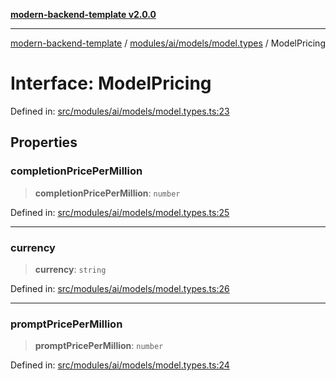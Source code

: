 [**modern-backend-template v2.0.0**](../../../../../README.md)

***

[modern-backend-template](../../../../../modules.md) / [modules/ai/models/model.types](../README.md) / ModelPricing

# Interface: ModelPricing

Defined in: [src/modules/ai/models/model.types.ts:23](https://github.com/maemreyo/saas-4cus-nodejs/blob/1a77de11cd6eaefe66c31c7f5de281673fc25ce5/src/modules/ai/models/model.types.ts#L23)

## Properties

### completionPricePerMillion

> **completionPricePerMillion**: `number`

Defined in: [src/modules/ai/models/model.types.ts:25](https://github.com/maemreyo/saas-4cus-nodejs/blob/1a77de11cd6eaefe66c31c7f5de281673fc25ce5/src/modules/ai/models/model.types.ts#L25)

***

### currency

> **currency**: `string`

Defined in: [src/modules/ai/models/model.types.ts:26](https://github.com/maemreyo/saas-4cus-nodejs/blob/1a77de11cd6eaefe66c31c7f5de281673fc25ce5/src/modules/ai/models/model.types.ts#L26)

***

### promptPricePerMillion

> **promptPricePerMillion**: `number`

Defined in: [src/modules/ai/models/model.types.ts:24](https://github.com/maemreyo/saas-4cus-nodejs/blob/1a77de11cd6eaefe66c31c7f5de281673fc25ce5/src/modules/ai/models/model.types.ts#L24)
